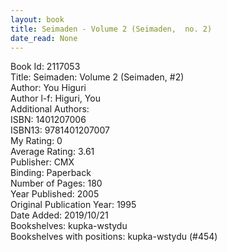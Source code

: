 ```yaml
---
layout: book
title: Seimaden - Volume 2 (Seimaden,  no. 2)
date_read: None
---
```


Book Id: 2117053<br />
Title: Seimaden: Volume 2 (Seimaden, #2)<br />
Author: You Higuri<br />
Author l-f: Higuri, You<br />
Additional Authors: <br />
ISBN: 1401207006<br />
ISBN13: 9781401207007<br />
My Rating: 0<br />
Average Rating: 3.61<br />
Publisher: CMX<br />
Binding: Paperback<br />
Number of Pages: 180<br />
Year Published: 2005<br />
Original Publication Year: 1995<br />
Date Added: 2019/10/21<br />
Bookshelves: kupka-wstydu<br />
Bookshelves with positions: kupka-wstydu (#454)<br />

